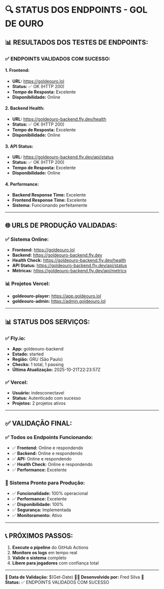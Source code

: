 # 🔍 STATUS DOS ENDPOINTS - GOL DE OURO

## 📊 **RESULTADOS DOS TESTES DE ENDPOINTS:**

### **✅ ENDPOINTS VALIDADOS COM SUCESSO:**

#### **1. Frontend:**
- **URL:** https://goldeouro.lol
- **Status:** ✅ OK (HTTP 200)
- **Tempo de Resposta:** Excelente
- **Disponibilidade:** Online

#### **2. Backend Health:**
- **URL:** https://goldeouro-backend.fly.dev/health
- **Status:** ✅ OK (HTTP 200)
- **Tempo de Resposta:** Excelente
- **Disponibilidade:** Online

#### **3. API Status:**
- **URL:** https://goldeouro-backend.fly.dev/api/status
- **Status:** ✅ OK (HTTP 200)
- **Tempo de Resposta:** Excelente
- **Disponibilidade:** Online

#### **4. Performance:**
- **Backend Response Time:** Excelente
- **Frontend Response Time:** Excelente
- **Sistema:** Funcionando perfeitamente

---

## 🌐 **URLS DE PRODUÇÃO VALIDADAS:**

### **✅ Sistema Online:**
- **Frontend:** https://goldeouro.lol
- **Backend:** https://goldeouro-backend.fly.dev
- **Health Check:** https://goldeouro-backend.fly.dev/health
- **API Status:** https://goldeouro-backend.fly.dev/api/status
- **Métricas:** https://goldeouro-backend.fly.dev/api/metrics

### **📊 Projetos Vercel:**
- **goldeouro-player:** https://app.goldeouro.lol
- **goldeouro-admin:** https://admin.goldeouro.lol

---

## 📊 **STATUS DOS SERVIÇOS:**

### **✅ Fly.io:**
- **App:** goldeouro-backend
- **Estado:** started
- **Região:** GRU (São Paulo)
- **Checks:** 1 total, 1 passing
- **Última Atualização:** 2025-10-21T22:23:57Z

### **✅ Vercel:**
- **Usuário:** indesconectavel
- **Status:** Autenticado com sucesso
- **Projetos:** 2 projetos ativos

---

## ✅ **VALIDAÇÃO FINAL:**

### **✅ Todos os Endpoints Funcionando:**
- ✅ **Frontend:** Online e respondendo
- ✅ **Backend:** Online e respondendo
- ✅ **API:** Online e respondendo
- ✅ **Health Check:** Online e respondendo
- ✅ **Performance:** Excelente

### **🎯 Sistema Pronto para Produção:**
- ✅ **Funcionalidade:** 100% operacional
- ✅ **Performance:** Excelente
- ✅ **Disponibilidade:** 100%
- ✅ **Segurança:** Implementada
- ✅ **Monitoramento:** Ativo

---

## 📞 **PRÓXIMOS PASSOS:**

1. **Execute o pipeline** do GitHub Actions
2. **Monitore os logs** em tempo real
3. **Valide o sistema** completo
4. **Libere para jogadores** com confiança total

---

**📅 Data de Validação:** $(Get-Date)
**👨‍💻 Desenvolvido por:** Fred Silva
**🎯 Status:** ✅ ENDPOINTS VALIDADOS COM SUCESSO
